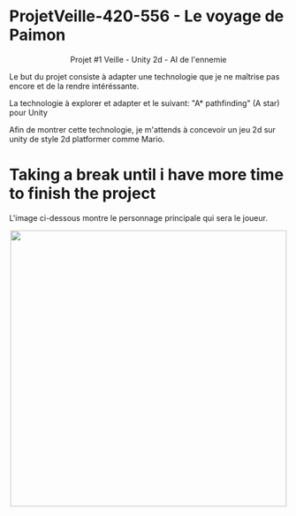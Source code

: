 # ProjetVeille-420-556 - Le voyage de Paimon
<p align="center">Projet #1 Veille - Unity 2d - AI de l'ennemie</p>

Le but du projet consiste à adapter une technologie que je ne maîtrise pas encore
et de la rendre intéréssante.

La technologie à explorer et adapter et le suivant:
"A* pathfinding" (A star) pour Unity

Afin de montrer cette technologie, je m'attends à concevoir un jeu 2d sur unity
de style 2d platformer comme Mario.

# Taking a break until i have more time to finish the project

L'image ci-dessous montre le personnage principale qui sera le joueur.

<div align="center">
  <img src="https://pbs.twimg.com/media/EZZKDHmUcAAyvCO?format=jpg&name=4096x4096" data-canonical-src="" height="500"  />
 </div>


